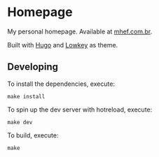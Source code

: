 # Homepage

My personal homepage. Available at [mhef.com.br](https://mhef.com.br).

Built with [Hugo](https://gohugo.io/) and [Lowkey](https://github.com/nixentric/Lowkey-Hugo-Theme) as theme.

## Developing

To install the dependencies, execute:
 ```console
make install
 ```

To spin up the dev server with hotreload, execute:
 ```console
make dev
 ```

To build, execute:
 ```console
make
 ```

